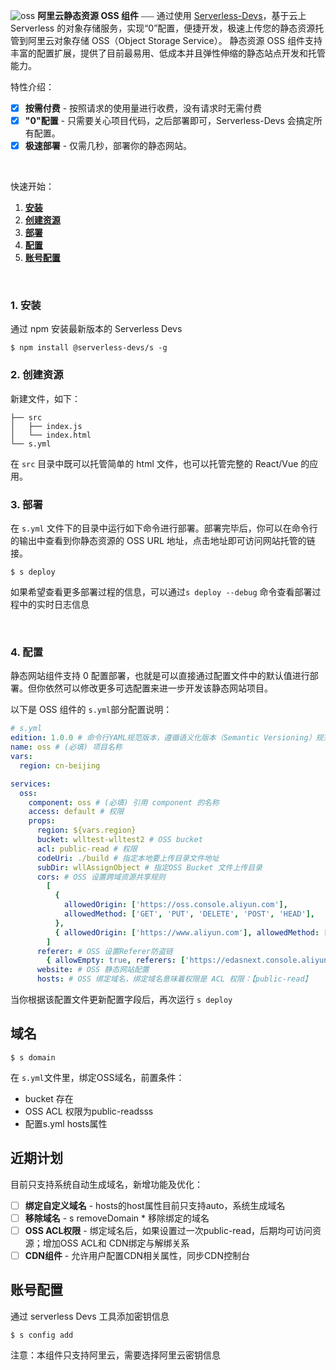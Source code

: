 ![oss](https://img.alicdn.com/imgextra/i4/O1CN01ws7Hju1PU8fFY52Cq_!!6000000001843-0-tps-2608-1000.jpg)
**阿里云静态资源 OSS 组件** ⎯⎯⎯ 通过使用 [Serverless-Devs](https://github.com/devsapp)，基于云上 Serverless 的对象存储服务，实现“0”配置，便捷开发，极速上传您的静态资源托管到阿里云对象存储 OSS（Object Storage Service）。
静态资源 OSS 组件支持丰富的配置扩展，提供了目前最易用、低成本并且弹性伸缩的静态站点开发和托管能力。
<br/>

特性介绍：

- [x] **按需付费** - 按照请求的使用量进行收费，没有请求时无需付费
- [x] **"0"配置** - 只需要关心项目代码，之后部署即可，Serverless-Devs 会搞定所有配置。
- [x] **极速部署** - 仅需几秒，部署你的静态网站。

<br/>

快速开始：

1. [**安装**](#1-安装)
2. [**创建资源**](#2-创建)
3. [**部署**](#3-部署)
4. [**配置**](#4-配置)
5. [**账号配置**](#账号配置)

&nbsp;

### 1. 安装

通过 npm 安装最新版本的 Serverless Devs

```
$ npm install @serverless-devs/s -g
```

### 2. 创建资源

新建文件，如下：

```
├── src
│   ├── index.js
│   └── index.html
└── s.yml

```

在 `src` 目录中既可以托管简单的 html 文件，也可以托管完整的 React/Vue 的应用。

### 3. 部署

在 `s.yml` 文件下的目录中运行如下命令进行部署。部署完毕后，你可以在命令行的输出中查看到你静态资源的 OSS URL 地址，点击地址即可访问网站托管的链接。

```
$ s deploy
```

如果希望查看更多部署过程的信息，可以通过`s deploy --debug` 命令查看部署过程中的实时日志信息

<br/>

### 4. 配置

静态网站组件支持 0 配置部署，也就是可以直接通过配置文件中的默认值进行部署。但你依然可以修改更多可选配置来进一步开发该静态网站项目。

以下是 OSS 组件的 `s.yml`部分配置说明：

```yml
# s.yml
edition: 1.0.0 # 命令行YAML规范版本，遵循语义化版本（Semantic Versioning）规范
name: oss # (必填) 项目名称
vars:
  region: cn-beijing

services:
  oss:
    component: oss # (必填) 引用 component 的名称
    access: default # 权限
    props:
      region: ${vars.region} 
      bucket: wlltest-wlltest2 # OSS bucket
      acl: public-read # 权限
      codeUri: ./build # 指定本地要上传目录文件地址
      subDir: wllAssignObject # 指定OSS Bucket 文件上传目录
      cors: # OSS 设置跨域资源共享规则
        [
          {
            allowedOrigin: ['https://oss.console.aliyun.com'],
            allowedMethod: ['GET', 'PUT', 'DELETE', 'POST', 'HEAD'],
          },
          { allowedOrigin: ['https://www.aliyun.com'], allowedMethod: ['GET'] },
        ]
      referer: # OSS 设置Referer防盗链
        { allowEmpty: true, referers: ['https://edasnext.console.aliyun.com'] }
      website: # OSS 静态网站配置
      hosts: # OSS 绑定域名，绑定域名意味着权限是 ACL 权限：【public-read】
```

当你根据该配置文件更新配置字段后，再次运行 `s deploy` 

## 域名

```
$ s domain

```
在 `s.yml`文件里，绑定OSS域名，前置条件： 

+ bucket 存在
+ OSS ACL 权限为public-readsss
+ 配置s.yml hosts属性


 


## 近期计划
目前只支持系统自动生成域名，新增功能及优化：

- [ ] **绑定自定义域名** - hosts的host属性目前只支持auto，系统生成域名
- [ ] **移除域名** - s removeDomain * 移除绑定的域名
- [ ] **OSS ACL权限** - 绑定域名后，如果设置过一次public-read，后期均可访问资源；增加OSS ACL和 CDN绑定与解绑关系
- [ ] **CDN组件** - 允许用户配置CDN相关属性，同步CDN控制台

## 账号配置

通过 serverless Devs 工具添加密钥信息

```
$ s config add
```

注意：本组件只支持阿里云，需要选择阿里云密钥信息
